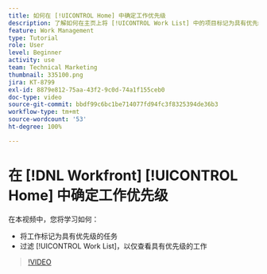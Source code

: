 ```yaml
---
title: 如何在 [!UICONTROL Home] 中确定工作优先级
description: 了解如何在主页上将 [!UICONTROL Work List] 中的项目标记为具有优先级的任务。然后过滤该列表，以查看您在  [!DNL  Workfront] 中具有优先级的工作。
feature: Work Management
type: Tutorial
role: User
level: Beginner
activity: use
team: Technical Marketing
thumbnail: 335100.png
jira: KT-8799
exl-id: 8879e812-75aa-43f2-9c0d-74a1f155ceb0
doc-type: video
source-git-commit: bbdf99c6bc1be714077fd94fc3f8325394de36b3
workflow-type: tm+mt
source-wordcount: '53'
ht-degree: 100%

---
```


# 在 [!DNL Workfront] [!UICONTROL Home] 中确定工作优先级

在本视频中，您将学习如何：

* 将工作标记为具有优先级的任务
* 过滤 [!UICONTROL Work List]，以仅查看具有优先级的工作

>[!VIDEO](https://video.tv.adobe.com/v/335100/?quality=12&learn=on&enablevpops=1)
